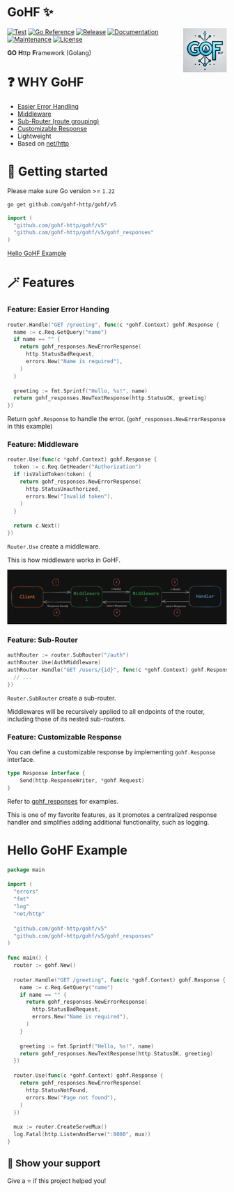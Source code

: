 # GoHF ✨

<img align="right" width="100px" src="https://raw.githubusercontent.com/gohf-http/assets/refs/heads/main/logo.png">

[![Test](https://github.com/gohf-http/gohf/actions/workflows/test.yml/badge.svg)](https://github.com/gohf-http/gohf/actions/workflows/test.yml)
[![Go
Reference](https://pkg.go.dev/badge/github.com/gohf-http/gohf/v5.svg)](https://pkg.go.dev/github.com/gohf-http/gohf/v5)
[![Release](https://img.shields.io/github/release/gohf-http/gohf.svg?style=flat-square)](https://github.com/gohf-http/gohf/releases)
[![Documentation](https://img.shields.io/badge/documentation-yes-brightgreen.svg)](https://github.com/gohf-http/gohf#readme)
[![Maintenance](https://img.shields.io/badge/Maintained-yes-green.svg)](https://github.com/gohf-http/gohf/graphs/commit-activity)
[![License](https://img.shields.io/github/license/gohf-http/gohf)](https://github.com/gohf-http/gohf/blob/main/LICENSE)

**GO** **H**ttp **F**ramework (Golang)

# ❓ WHY GoHF

- [Easier Error Handling](#feature-easier-error-handing)
- [Middleware](#feature-middleware)
- [Sub-Router (route grouping)](#feature-sub-router)
- [Customizable Response](#feature-customizable-response)
- Lightweight
- Based on [net/http](https://pkg.go.dev/net/http)

# 📍 Getting started

Please make sure Go version >= `1.22`

```sh
go get github.com/gohf-http/gohf/v5
```

```go
import (
  "github.com/gohf-http/gohf/v5"
  "github.com/gohf-http/gohf/v5/gohf_responses"
)
```

[Hello GoHF Example](#hello-gohf-example)

# 🪄 Features

### Feature: Easier Error Handing

```go
router.Handle("GET /greeting", func(c *gohf.Context) gohf.Response {
  name := c.Req.GetQuery("name")
  if name == "" {
    return gohf_responses.NewErrorResponse(
      http.StatusBadRequest,
      errors.New("Name is required"),
    )
  }

  greeting := fmt.Sprintf("Hello, %s!", name)
  return gohf_responses.NewTextResponse(http.StatusOK, greeting)
})
```

Return `gohf.Response` to handle the error. (`gohf_responses.NewErrorResponse` in this example)

### Feature: Middleware

```go
router.Use(func(c *gohf.Context) gohf.Response {
  token := c.Req.GetHeader("Authorization")
  if !isValidToken(token) {
    return gohf_responses.NewErrorResponse(
      http.StatusUnauthorized,
      errors.New("Invalid token"),
    )
  }

  return c.Next()
})
```

`Router.Use` create a middleware.

This is how middleware works in GoHF.

![middleware](https://raw.githubusercontent.com/gohf-http/assets/refs/heads/main/middleware.png)

### Feature: Sub-Router

```go
authRouter := router.SubRouter("/auth")
authRouter.Use(AuthMiddleware)
authRouter.Handle("GET /users/{id}", func(c *gohf.Context) gohf.Response {
  // ...
})
```

`Router.SubRouter` create a sub-router.

Middlewares will be recursively applied to all endpoints of the router, including those of its nested sub-routers.

### Feature: Customizable Response

You can define a customizable response by implementing `gohf.Response` interface.

```go
type Response interface {
	Send(http.ResponseWriter, *gohf.Request)
}
```

Refer to [gohf_responses](https://github.com/gohf-http/gohf/tree/main/gohf_responses) for examples.

This is one of my favorite features, as it promotes a centralized response handler and simplifies adding additional functionality, such as logging.

# Hello GoHF Example

```go
package main

import (
  "errors"
  "fmt"
  "log"
  "net/http"

  "github.com/gohf-http/gohf/v5"
  "github.com/gohf-http/gohf/v5/gohf_responses"
)

func main() {
  router := gohf.New()

  router.Handle("GET /greeting", func(c *gohf.Context) gohf.Response {
    name := c.Req.GetQuery("name")
    if name == "" {
      return gohf_responses.NewErrorResponse(
        http.StatusBadRequest,
        errors.New("Name is required"),
      )
    }

    greeting := fmt.Sprintf("Hello, %s!", name)
    return gohf_responses.NewTextResponse(http.StatusOK, greeting)
  })

  router.Use(func(c *gohf.Context) gohf.Response {
    return gohf_responses.NewErrorResponse(
      http.StatusNotFound,
      errors.New("Page not found"),
    )
  })

  mux := router.CreateServeMux()
  log.Fatal(http.ListenAndServe(":8080", mux))
}
```

## 🌟 Show your support

Give a ⭐️ if this project helped you!
